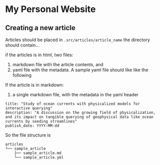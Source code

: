 # My Personal Website
## Creating a new article
Articles should be placed in `.src/articles/article_name` the directory should contain...

if the articles is in html, two files:
1. markdown file with the article contents, and
2. yaml file with the metadata. A sample yaml file should like like the following

If the article is in markdown:
1. a single markdown file, with the metadata in the yaml header


```
title: "Study of ocean currents with physicalized models for interactive querying"
description: "A discussion on the growing field of physicalization, and its impact on tangible querying of geophysical data like ocean currents by seeding streamlines"
publish_date: YYYY-MM-dd

```

So the file structure is

```
articles
└── sample_article
    ├── sample_article.md
    └── sample_article.yml
```
